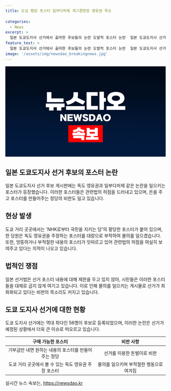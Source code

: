 ```yaml
---
title: 도심 황당 포스터 일부다처제 개그경연장 영유권 독도

categories:
  - News
excerpt: >
  일본 도쿄도지사 선거에서 출마한 후보들의 논란 도발적 포스터 논란  일본 도쿄도지사 선거에서 후보들의 노골적 과장 포스터가 논란을 일으키고 있다. 일본 땅 주장과 독도 지키기 등 도발적 내용이 담긴 포스터가 도시 곳곳에 걸려 시민들의 비난이 일고 있다. 이에 대한 일본 현지 시민들의 분노와 제도 개선 요구가 커지고 있다. 함부로적인 선거 포스터에 대한 법적 제한이 없는 일본의 선거법에 대한 비판도 높아졌다.
feature_text: >
  일본 도쿄도지사 선거에서 출마한 후보들의 논란 도발적 포스터 논란  일본 도쿄도지사 선거에서 후보들의 노골적 과장 포스터가 논란을 일으키고 있다. 일본 땅 주장과 독도 지키기 등 도발적 내용이 담긴 포스터가 도시 곳곳에 걸려 시민들의 비난이 일고 있다. 이에 대한 일본 현지 시민들의 분노와 제도 개선 요구가 커지고 있다. 함부로적인 선거 포스터에 대한 법적 제한이 없는 일본의 선거법에 대한 비판도 높아졌다.
image: '/assets/img/newsdao_breakingnews.jpg'
---
```


<p><img src="/assets/img/newsdao_breakingnews.jpg" alt="koreaapp 속보" /></p>

<h2 data-ke-size="size26">일본 도쿄도지사 선거 후보의 포스터 논란</h2>

<p data-ke-size="size16">일본 도쿄도지사 선거 후보 게시판에는 독도 영유권과 일부다처제 같은 논란을 일으키는 포스터가 등장했습니다. 이러한 포스터들은 관련법의 허점을 드러내고 있으며, 돈을 주고 포스터를 만들어주는 정당의 비판도 일고 있습니다.</p>

<h2 data-ke-size="size26">현상 발생</h2>

<p data-ke-size="size16">도쿄 거리 곳곳에서는 'NHK로부터 국민을 지키는 당'의 황당한 포스터가 붙어 있으며, 한 당원은 독도 영유권을 주장하는 포스터를 대량으로 부착하여 물의를 일으켰습니다. 또한, 엉뚱하거나 부적절한 내용의 포스터가 잇따르고 있어 관련법의 허점을 여실히 보여주고 있다는 지적이 나오고 있습니다.</p>

<h2 data-ke-size="size26">법적인 쟁점</h2>

<p data-ke-size="size16">일본 선거법은 선거 포스터 내용에 대해 제한을 두고 있지 않아, 시민들은 이러한 포스터들을 대체로 곱지 않게 여기고 있습니다. 이로 인해 물의를 일으키는 게시물로 선거가 희화화되고 있다는 비판의 목소리도 커지고 있습니다.</p>

<h2 data-ke-size="size26">도쿄 도지사 선거에 대한 현황</h2>

<p data-ke-size="size16">도쿄 도지사 선거에는 역대 최다인 56명이 후보로 등록되었으며, 이러한 논란은 선거가 예정된 상황에서 더욱 큰 이슈로 떠오르고 있습니다.</p>

<table>
<thead>
<tr>
<th style="text-align: center;">구매 가능한 포스터</th>
<th style="text-align: center;">비판 사항</th>
</tr>
</thead>
<tbody>
<tr>
<td style="text-align: center;">기부금만 내면 원하는 내용의 포스터를 만들어주는 정당</td>
<td style="text-align: center;">선거를 이용한 돈벌이로 비판</td>
</tr>
<tr>
<td style="text-align: center;">도쿄 거리 곳곳에서 볼 수 있는 독도 영유권 주장 포스터</td>
<td style="text-align: center;">물의를 일으키며 부적절한 행동으로 여겨짐</td>
</tr>
</tbody>
</table>
실시간 뉴스 속보는, <a href="https://newsdao.kr" rel="dofollow">https://newsdao.kr</a>


